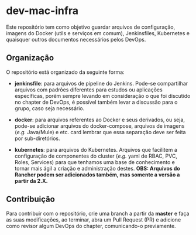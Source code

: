 # dev-mac-infra

Este repositório tem como objetivo guardar arquivos de configuração, imagens do Docker (utils e serviços em comum), Jenkinsfiles, Kubernetes e quaisquer outros documentos necessários pelos DevOps.

## Organização
O repositório está organizado da seguinte forma:
- **jenkinsfile**: para arquivos de pipeline do Jenkins. Pode-se compartilhar arquivos com padrões diferentes para estudos ou aplicações específicas, porém sempre levando em consideração o que foi discutido no chapter de DevOps, é possível também levar a discussão para o grupo, caso seja necessário. 

- **docker**: para arquivos referentes ao Docker e seus derivados, ou seja, pode-se adicionar arquivos do docker-compose, arquivos de imagens (*e.g.* Java/Mule) e etc. card lembrar que essa separação deve ser feita por sub-diretórios.

- **kubernetes**: para arquivos do Kubernetes. Arquivos que facilitem a configuração de componentes do cluster (*e.g.* yaml de RBAC, PVC, Roles, Services) para que tenhamos uma base de conhecimento e tornar mais ágil a criação e administração destes. **OBS: Arquivos do Rancher podem ser adicionados também, mas somente a versão a partir da 2.X.**

## Contribuição
Para contribuir com o repositório, crie uma branch a partir da **master** e faça as suas modificações, ao terminar, abra um Pull Request (PR) e adicione como revisor algum DevOps do chapter, comunicando-o previamente. 
